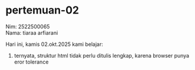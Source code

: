  # pertemuan-02
 Nim: 2522500065<br>
 Nama: tiaraa arfiarani<br>

 Hari ini, kamis 02.okt.2025 kami belajar:<br>
 1) ternyata, struktur html tidak perlu ditulis lengkap, karena browser punya eror tolerance<br>
 